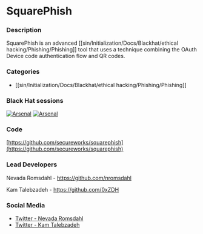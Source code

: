# SquarePhish

### Description
SquarePhish is an advanced [[sin/Initialization/Docs/Blackhat/ethical hacking/Phishing/Phishing]] tool that uses a technique combining the OAuth Device code authentication flow and QR codes.

### Categories
* [[sin/Initialization/Docs/Blackhat/ethical hacking/Phishing/Phishing]]

### Black Hat sessions
[![Arsenal](https://github.com/toolswatch/badges/blob/master/arsenal/europe/2022.svg)](https://www.blackhat.com/eu-22/arsenal/schedule/)
[![Arsenal](https://github.com/toolswatch/badges/blob/master/arsenal/usa/2022.svg)](https://www.blackhat.com/us-22/arsenal/schedule/)

### Code
[https://github.com/secureworks/squarephish](https://github.com/secureworks/squarephish)

### Lead Developers
Nevada Romsdahl - https://github.com/nromsdahl 

Kam Talebzadeh - https://github.com/0xZDH

### Social Media
* [Twitter - Nevada Romsdahl](https://twitter.com/nevadaromsdahl)
* [Twitter - Kam Talebzadeh](https://twitter.com/0xZDH)
